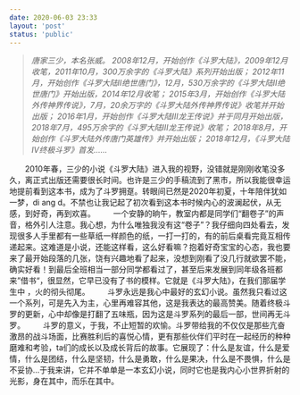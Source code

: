```yaml
---
date: 2020-06-03 23:33
layout: 'post'
status: 'public'
---
```


> *唐家三少，本名张威。*
> *2008年12月，开始创作《斗罗大陆》，2009年12月收笔，2011年10月，300万余字的《斗罗大陆》系列开始出版；*
> *2012年11月，开始创作《斗罗大陆II绝世唐门》，12月，530万余字的《斗罗大陆II绝世唐门》开始出版，2014年12月收笔；*
> *2015年3月，开始创作《斗罗大陆外传神界传说》，7月，20余万字的《斗罗大陆外传神界传说》收笔并开始出版；*
> *2016年1月，开始创作《斗罗大陆Ⅲ龙王传说》并于同月开始出版，2018年7月，495万余字的《斗罗大陆Ⅲ龙王传说》收笔；*
> *2018年8月，开始创作《斗罗大陆外传唐门英雄传》并开始出版；*
> *2018年12月，《斗罗大陆Ⅳ终极斗罗》首发......*

&emsp;&emsp;2010年春，三少的小说《斗罗大陆》进入我的视野，没错就是刚刚收笔没多久，离正式出版还需要很长时间。也许是三少的手稿流到了黑市，所以我能很幸运地提前看到这本书，成为了斗罗拥趸。转眼间已然是2020年初夏，十年陪伴犹如一梦，di ang d。不禁也让我记起了初次看到这本书时候内心的波澜起伏，从无感，到好奇，再到欢喜。
&emsp;&emsp;一个安静的晌午，教室内都是同学们“翻卷子”的声音，格外引人注意。我心想，为什么唯独我没有这“卷子”？我仔细向四处看去，发现很多人手里都有一些草纸一样颜色的纸，一打一打的，有的前后桌看完竟互相传递起来。这难道是小说，还能这样看，这么好看嘛？抱着好奇宝宝的心态，我也要来了最开始段落的几张，饶有兴趣地看了起来，没想到刚看了没几行就欲罢不能，确实好看！到最后全班相当一部分同学都看过了，甚至后来发展到同年级各班都来”借书“，很显然，它早已没有了书的模样。它就是《斗罗大陆》，在我们那届学生中 ，火的彻头彻尾。
&emsp;&emsp;斗罗永远是我心中最好的玄幻小说。虽然我只看过这一个系列，可是先入为主，心里再难容其他，这是我表达的最高赞美。随着终极斗罗的更新，心中却像是打翻了五味瓶，因为这是斗罗系列的最后一部，世间再无斗罗。
&emsp;&emsp;斗罗的意义，于我，不止短暂的欢愉。斗罗带给我的不仅仅是那些亢奋激昂的战斗场面，比赛胜利后的喜悦心情，更有那些伙伴们平时在一起经历的种种磨难和考验，ta们的成长以及成长背后的故事。它展现了：什么是友谊，什么是爱情，什么是团结，什么是坚韧，什么是勇敢，什么是果决，什么是不畏惧，什么是不妥协...于我来讲，它并不单单是一本玄幻小说，同时它也是我内心小世界折射的光影，身在其中，而乐在其中。

